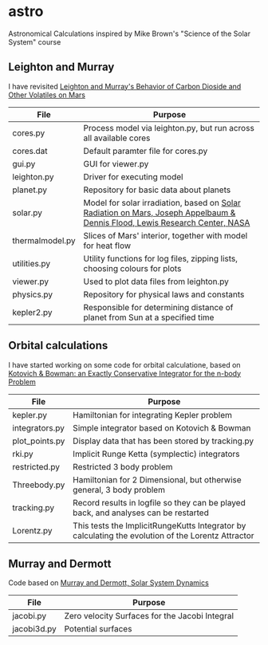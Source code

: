# astro
Astronomical Calculations inspired by Mike Brown's "Science of the Solar System" course

## Leighton and Murray

I have revisited [Leighton and Murray's Behavior of Carbon Dioside and Other Volatiles on Mars](http://www.mars.asu.edu/christensen/classdocs/Leighton_BehavioCO2_science_66.pdf)


| File | Purpose |
| ------------------------- | ------------------------------------------------------------|
| cores.py | Process model via leighton.py, but run across all available cores |
| cores.dat | Default paramter file for cores.py |
| gui.py | GUI for viewer.py |
| leighton.py | Driver for executing model |
| planet.py |  Repository for basic data about planets |
| solar.py |  Model for solar irradiation, based on [Solar Radiation on Mars, Joseph Appelbaum & Dennis Flood, Lewis Research Center, NASA](http://ntrs.nasa.gov/archive/nasa/casi.ntrs.nasa.gov/19890018252.pdf) |
| thermalmodel.py | Slices of Mars' interior, together with model for heat flow |
| utilities.py | Utility functions for log files, zipping lists, choosing colours for plots |
| viewer.py | Used to plot data files from leighton.py |
| physics.py | Repository for physical laws and constants |
| kepler2.py | Responsible for determining distance of planet from Sun at a specified time |
## Orbital calculations

I have started working on some code for orbital calculatione, based on [Kotovich & Bowman: an Exactly Conservative Integrator for the n-body Problem](http://arxiv.org/pdf/physics/0112084)

| File | Purpose |
|--------------------------|---------------------------------------------------------------------|
| kepler.py |  Hamiltonian for integrating Kepler problem |
| integrators.py |  Simple integrator based on Kotovich & Bowman |
| plot_points.py | Display data that has been stored by tracking.py |
| rki.py | Implicit Runge Ketta (symplectic) integrators |
| restricted.py| Restricted 3 body problem |
| Threebody.py | Hamiltonian for 2 Dimensional, but otherwise general,  3 body problem |
| tracking.py | Record results in logfile so they can be played back, and analyses can be restarted |
| Lorentz.py | This tests the ImplicitRungeKutts Integrator by calculating the evolution of the Lorentz Attractor |

## Murray and Dermott

Code based on [Murray and Dermott, Solar System Dynamics](https://www.cambridge.org/core/books/solar-system-dynamics/108745217E4A18190CBA340ED5E477A2)

| File | Purpose |
|--------------------------|---------------------------------------------------------------------|
| jacobi.py |  Zero velocity Surfaces for the Jacobi Integral |
| jacobi3d.py |  Potential surfaces |

